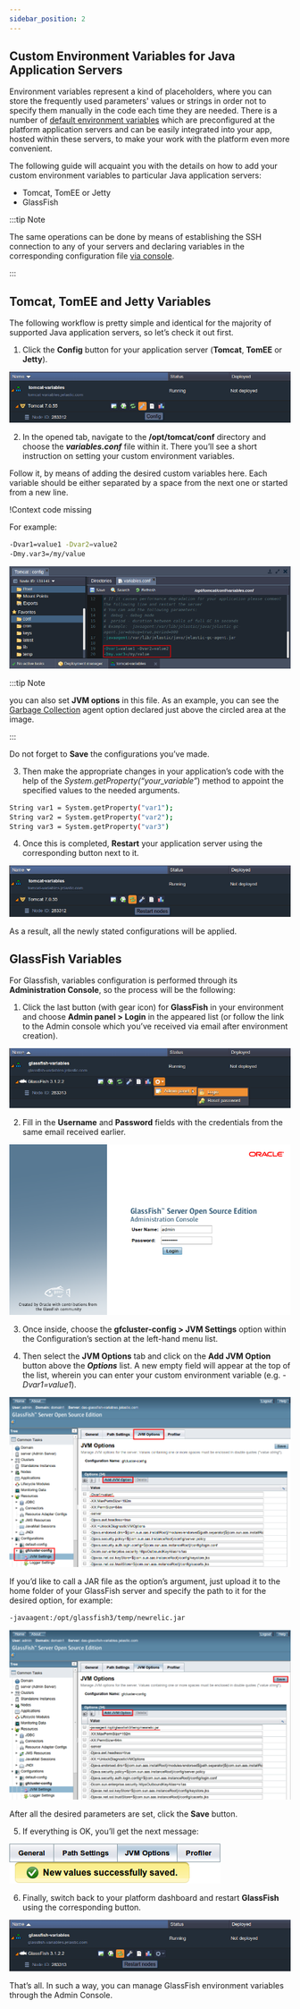 ```yaml
---
sidebar_position: 2
---
```


## Custom Environment Variables for Java Application Servers

Environment variables represent a kind of placeholders, where you can store the frequently used parameters' values or strings in order not to specify them manually in the code each time they are needed. There is a number of [default environment variables](https://cloudmydc.com/) which are preconfigured at the platform application servers and can be easily integrated into your app, hosted within these servers, to make your work with the platform even more convenient.

The following guide will acquaint you with the details on how to add your custom environment variables to particular Java application servers:

- Tomcat, TomEE or Jetty
- GlassFish

:::tip Note

The same operations can be done by means of establishing the SSH connection to any of your servers and declaring variables in the corresponding configuration file [via console](https://cloudmydc.com/).

:::

## Tomcat, TomEE and Jetty Variables

The following workflow is pretty simple and identical for the majority of supported Java application servers, so let’s check it out first.

1. Click the **Config** button for your application server (**Tomcat**, **TomEE** or **Jetty**).

<div style={{
    display:'flex',
    justifyContent: 'center',
    margin: '0 0 1rem 0'
}}>

![Locale Dropdown](./img/JettyCustomVariables/01-tomcat-config-button.png)

</div>

2. In the opened tab, navigate to the **/opt/tomcat/conf** directory and choose the **_variables.conf_** file within it. There you’ll see a short instruction on setting your custom environment variables.

Follow it, by means of adding the desired custom variables here. Each variable should be either separated by a space from the next one or started from a new line.

!Context code missing

For example:

```bash
-Dvar1=value1 -Dvar2=value2
-Dmy.var3=/my/value
```

<div style={{
    display:'flex',
    justifyContent: 'center',
    margin: '0 0 1rem 0'
}}>

![Locale Dropdown](./img/JettyCustomVariables/02-custom-variables-in-variablesconf.png)

</div>

:::tip Note

you can also set **JVM options** in this file. As an example, you can see the [Garbage Collection](https://cloudmydc.com/) agent option declared just above the circled area at the image.

:::

Do not forget to **Save** the configurations you’ve made.

3. Then make the appropriate changes in your application’s code with the help of the _System.getProperty(“your_variable”_) method to appoint the specified values to the needed arguments.

```bash
String var1 = System.getProperty("var1");
String var2 = System.getProperty("var2");
String var3 = System.getProperty("var3")
```

4. Once this is completed, **Restart** your application server using the corresponding button next to it.

<div style={{
    display:'flex',
    justifyContent: 'center',
    margin: '0 0 1rem 0'
}}>

![Locale Dropdown](./img/JettyCustomVariables/03-tomcat-restart-button.png)

</div>

As a result, all the newly stated configurations will be applied.

## GlassFish Variables

For Glassfish, variables configuration is performed through its **Administration Console**, so the process will be the following:

1. Click the last button (with gear icon) for **GlassFish** in your environment and choose **Admin panel > Login** in the appeared list (or follow the link to the Admin console which you’ve received via email after environment creation).

<div style={{
    display:'flex',
    justifyContent: 'center',
    margin: '0 0 1rem 0'
}}>

![Locale Dropdown](./img/JettyCustomVariables/04-glassfish-admin-panel.png)

</div>

2. Fill in the **Username** and **Password** fields with the credentials from the same email received earlier.

<div style={{
    display:'flex',
    justifyContent: 'center',
    margin: '0 0 1rem 0'
}}>

![Locale Dropdown](./img/JettyCustomVariables/05-login-to-admin-panel.png)

</div>

3. Once inside, choose the **gfcluster-config > JVM Settings** option within the Configuration’s section at the left-hand menu list.

4. Then select the **JVM Options** tab and click on the **Add JVM Option** button above the **_Options_** list. A new empty field will appear at the top of the list, wherein you can enter your custom environment variable (e.g. _-Dvar1=value1_).

<div style={{
    display:'flex',
    justifyContent: 'center',
    margin: '0 0 1rem 0'
}}>

![Locale Dropdown](./img/JettyCustomVariables/06-add-jvm-option.png)

</div>

If you’d like to call a JAR file as the option’s argument, just upload it to the home folder of your GlassFish server and specify the path to it for the desired option, for example:

```bash
-javaagent:/opt/glassfish3/temp/newrelic.jar
```

<div style={{
    display:'flex',
    justifyContent: 'center',
    margin: '0 0 1rem 0'
}}>

![Locale Dropdown](./img/JettyCustomVariables/07-jar-file-as-option-argument.png)

</div>

After all the desired parameters are set, click the **Save** button.

5. If everything is OK, you’ll get the next message:

<div style={{
    display:'flex',
    justifyContent: 'center',
    margin: '0 0 1rem 0'
}}>

![Locale Dropdown](./img/JettyCustomVariables/08-variables-successfully-saved.png)

</div>

6. Finally, switch back to your platform dashboard and restart **GlassFish** using the corresponding button.

<div style={{
    display:'flex',
    justifyContent: 'center',
    margin: '0 0 1rem 0'
}}>

![Locale Dropdown](./img/JettyCustomVariables/09-glassfish-restart-button.png)

</div>

That’s all. In such a way, you can manage GlassFish environment variables through the Admin Console.
